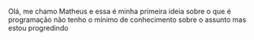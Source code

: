 Olá, me chamo Matheus e essa é minha primeira ideia sobre o que é programação
não tenho o mínimo de conhecimento sobre o assunto mas estou progredindo
